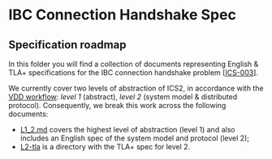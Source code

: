 # IBC Connection Handshake Spec

## Specification roadmap

In this folder you will find a collection of documents representing English &
TLA+ specifications for the IBC connection handshake problem
\[[ICS-003](https://github.com/cosmos/ibc/tree/master/spec/core/ics-003-connection-semantics)].

We currently cover two levels of abstraction of ICS2, in accordance with the
[VDD workflow](https://github.com/informalsystems/VDD/blob/master/guide/guide.md):
*level 1* (abstract), *level 2* (system model & distributed protocol).
Consequently, we break this work across the following documents:

- [L1\_2.md](./L1\_2.md) covers the highest level of abstraction (level 1) and
  also includes an English spec of the system model and protocol (level 2);
- [L2-tla](./L2-tla/) is a directory with the TLA+ spec for level 2.
